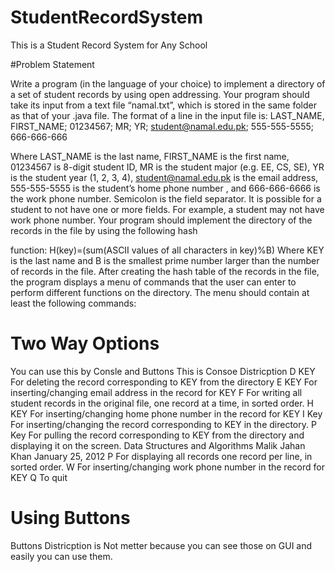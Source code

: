 # StudentRecordSystem
This is a Student Record System for Any School

#Problem Statement

Write a program (in the language of your choice) to implement a directory of a set of student records by using open addressing. Your program should take its input from a text file “namal.txt”, which is stored in the same folder as that of your .java file. The format of a line in the input file is: LAST_NAME, FIRST_NAME; 01234567; MR; YR; student@namal.edu.pk; 555-555-5555; 666-666-666

Where LAST_NAME is the last name, FIRST_NAME is the first name, 01234567 is 8-digit student ID, MR is the student major (e.g. EE, CS, SE), YR is the student year (1, 2, 3, 4), student@namal.edu.pk is the email address, 555-555-5555 is the student’s home phone number , and 666-666-6666 is the work phone number. Semicolon is the field separator. It is possible for a student to not have one or more fields. For example, a student may not have work phone number. Your program should implement the directory of the records in the file by using the following hash

function: H(key)=(sum(ASCII values of all characters in key)%B) Where KEY is the last name and B is the smallest prime number larger than the number of records in the file. After creating the hash table of the records in the file, the program displays a menu of commands that the user can enter to perform different functions on the directory. The menu should contain at least the following commands:

# Two Way Options 
You can use this by Consle and Buttons
    This is Consoe Districption
D KEY For deleting the record corresponding to KEY from the directory
E KEY For inserting/changing email address in the record for KEY
F For writing all student records in the original file, one record at a time, in sorted order.
H KEY For inserting/changing home phone number in the record for KEY
I Key For inserting/changing the record corresponding to KEY in the directory.
P Key For pulling the record corresponding to KEY from the directory and displaying it on the screen. Data Structures and Algorithms Malik Jahan Khan January 25, 2012
P For displaying all records one record per line, in sorted order.
W For inserting/changing work phone number in the record for KEY
Q To quit

# Using Buttons
Buttons Districption is Not metter because you can see those on GUI and easily you can use them.
